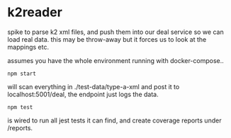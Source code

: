 # k2reader

spike to parse k2 xml files, and push them into our deal service so we can load real data.
this may be throw-away but it forces us to look at the mappings etc.

assumes you have the whole environment running with docker-compose..

```
npm start
```

will scan everything in ./test-data/type-a-xml and post it to localhost:5001/deal, the endpoint just logs the data.

```
npm test
```

is wired to run all jest tests it can find, and create coverage reports under /reports.
